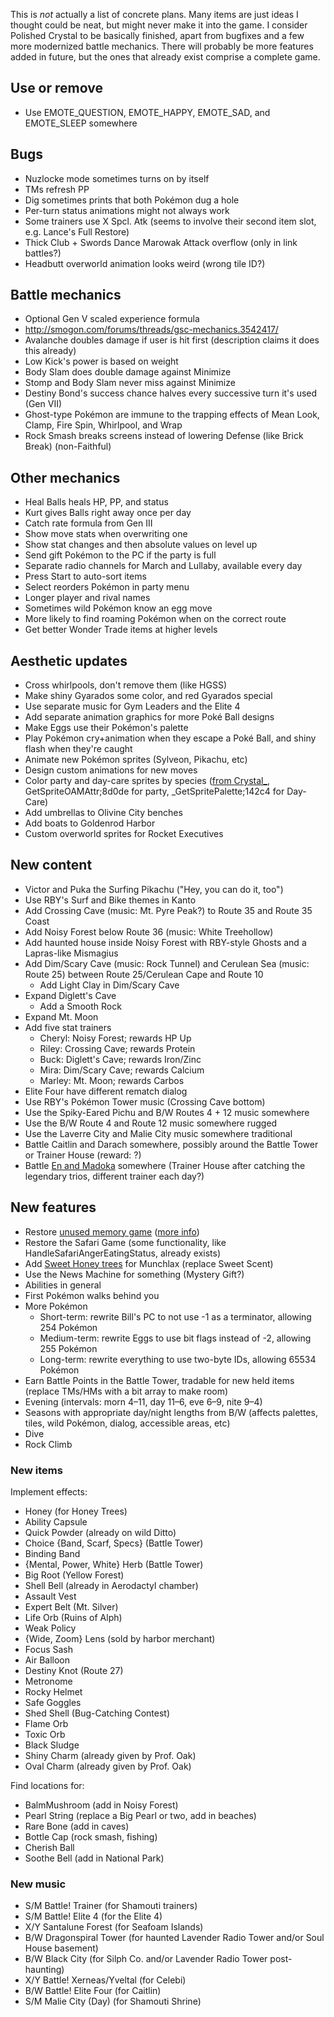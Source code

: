 This is *not* actually a list of concrete plans. Many items are just ideas I thought could be neat, but might never make it into the game. I consider Polished Crystal to be basically finished, apart from bugfixes and a few more modernized battle mechanics. There will probably be more features added in future, but the ones that already exist comprise a complete game.


## Use or remove

* Use EMOTE_QUESTION, EMOTE_HAPPY, EMOTE_SAD, and EMOTE_SLEEP somewhere


## Bugs

* Nuzlocke mode sometimes turns on by itself
* TMs refresh PP
* Dig sometimes prints that both Pokémon dug a hole
* Per-turn status animations might not always work
* Some trainers use X Spcl. Atk (seems to involve their second item slot, e.g. Lance's Full Restore)
* Thick Club + Swords Dance Marowak Attack overflow (only in link battles?)
* Headbutt overworld animation looks weird (wrong tile ID?)


## Battle mechanics

* Optional Gen V scaled experience formula
* http://smogon.com/forums/threads/gsc-mechanics.3542417/
* Avalanche doubles damage if user is hit first (description claims it does this already)
* Low Kick's power is based on weight
* Body Slam does double damage against Minimize
* Stomp and Body Slam never miss against Minimize
* Destiny Bond's success chance halves every successive turn it's used (Gen VII)
* Ghost-type Pokémon are immune to the trapping effects of Mean Look, Clamp, Fire Spin, Whirlpool, and Wrap
* Rock Smash breaks screens instead of lowering Defense (like Brick Break) (non-Faithful)


## Other mechanics

* Heal Balls heals HP, PP, and status
* Kurt gives Balls right away once per day
* Catch rate formula from Gen III
* Show move stats when overwriting one
* Show stat changes and then absolute values on level up
* Send gift Pokémon to the PC if the party is full
* Separate radio channels for March and Lullaby, available every day
* Press Start to auto-sort items
* Select reorders Pokémon in party menu
* Longer player and rival names
* Sometimes wild Pokémon know an egg move
* More likely to find roaming Pokémon when on the correct route
* Get better Wonder Trade items at higher levels


## Aesthetic updates

* Cross whirlpools, don't remove them (like HGSS)
* Make shiny Gyarados some color, and red Gyarados special
* Use separate music for Gym Leaders and the Elite 4
* Add separate animation graphics for more Poké Ball designs
* Make Eggs use their Pokémon's palette
* Play Pokémon cry+animation when they escape a Poké Ball, and shiny flash when they're caught
* Animate new Pokémon sprites (Sylveon, Pikachu, etc)
* Design custom animations for new moves
* Color party and day-care sprites by species ([from Crystal_](https://hax.iimarck.us/topic/6932/), GetSpriteOAMAttr;8d0de for party, \_GetSpritePalette;142c4 for Day-Care)
* Add umbrellas to Olivine City benches
* Add boats to Goldenrod Harbor
* Custom overworld sprites for Rocket Executives


## New content

* Victor and Puka the Surfing Pikachu ("Hey, you can do it, too")
* Use RBY's Surf and Bike themes in Kanto
* Add Crossing Cave (music: Mt. Pyre Peak?) to Route 35 and Route 35 Coast
* Add Noisy Forest below Route 36 (music: White Treehollow)
* Add haunted house inside Noisy Forest with RBY-style Ghosts and a Lapras-like Mismagius
* Add Dim/Scary Cave (music: Rock Tunnel) and Cerulean Sea (music: Route 25) between Route 25/Cerulean Cape and Route 10
   * Add Light Clay in Dim/Scary Cave
* Expand Diglett's Cave
   * Add a Smooth Rock
* Expand Mt. Moon
* Add five stat trainers
   * Cheryl: Noisy Forest; rewards HP Up
   * Riley: Crossing Cave; rewards Protein
   * Buck: Diglett's Cave; rewards Iron/Zinc
   * Mira: Dim/Scary Cave; rewards Calcium
   * Marley: Mt. Moon; rewards Carbos
* Elite Four have different rematch dialog
* Use RBY's Pokémon Tower music (Crossing Cave bottom)
* Use the Spiky-Eared Pichu and B/W Routes 4 + 12 music somewhere
* Use the B/W Route 4 and Route 12 music somewhere rugged
* Use the Laverre City and Malie City music somewhere traditional
* Battle Caitlin and Darach somewhere, possibly around the Battle Tower or Trainer House (reward: ?)
* Battle [En and Madoka](http://bulbapedia.bulbagarden.net/wiki/The_Legendary_Rotation_Battle!) somewhere (Trainer House after catching the legendary trios, different trainer each day?)


## New features

* Restore [unused memory game](http://iimarck.us/i/memory/) ([more info](https://tcrf.net/Pok%C3%A9mon_Gold_and_Silver#Unused_Memory_Game))
* Restore the Safari Game (some functionality, like HandleSafariAngerEatingStatus, already exists)
* Add [Sweet Honey trees](http://iimarck.us/i/sweet-honey/) for Munchlax (replace Sweet Scent)
* Use the News Machine for something (Mystery Gift?)
* Abilities in general
* First Pokémon walks behind you
* More Pokémon
   * Short-term: rewrite Bill's PC to not use -1 as a terminator, allowing 254 Pokémon
   * Medium-term: rewrite Eggs to use bit flags instead of -2, allowing 255 Pokémon
   * Long-term: rewrite everything to use two-byte IDs, allowing 65534 Pokémon
* Earn Battle Points in the Battle Tower, tradable for new held items (replace TMs/HMs with a bit array to make room)
* Evening (intervals: morn 4–11, day 11–6, eve 6–9, nite 9–4)
* Seasons with appropriate day/night lengths from B/W (affects palettes, tiles, wild Pokémon, dialog, accessible areas, etc)
* Dive
* Rock Climb


### New items

Implement effects:

* Honey (for Honey Trees)
* Ability Capsule
* Quick Powder (already on wild Ditto)
* Choice {Band, Scarf, Specs} (Battle Tower)
* Binding Band
* {Mental, Power, White} Herb (Battle Tower)
* Big Root (Yellow Forest)
* Shell Bell (already in Aerodactyl chamber)
* Assault Vest
* Expert Belt (Mt. Silver)
* Life Orb (Ruins of Alph)
* Weak Policy
* {Wide, Zoom} Lens (sold by harbor merchant)
* Focus Sash
* Air Balloon
* Destiny Knot (Route 27)
* Metronome
* Rocky Helmet
* Safe Goggles
* Shed Shell (Bug-Catching Contest)
* Flame Orb
* Toxic Orb
* Black Sludge
* Shiny Charm (already given by Prof. Oak)
* Oval Charm (already given by Prof. Oak)

Find locations for:

* BalmMushroom (add in Noisy Forest)
* Pearl String (replace a Big Pearl or two, add in beaches)
* Rare Bone (add in caves)
* Bottle Cap (rock smash, fishing)
* Cherish Ball
* Soothe Bell (add in National Park)


### New music

* S/M Battle! Trainer (for Shamouti trainers)
* S/M Battle! Elite 4 (for the Elite 4)
* X/Y Santalune Forest (for Seafoam Islands)
* B/W Dragonspiral Tower (for haunted Lavender Radio Tower and/or Soul House basement)
* B/W Black City (for Silph Co. and/or Lavender Radio Tower post-haunting)
* X/Y Battle! Xerneas/Yveltal (for Celebi)
* B/W Battle! Elite Four (for Caitlin)
* S/M Malie City (Day) (for Shamouti Shrine)
